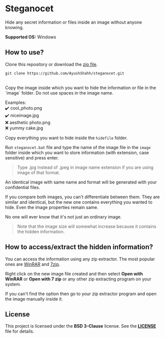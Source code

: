 # Steganocet
Hide any secret information or files inside an image without anyone knowing.

**Supported OS:** Windows

## How to use?
Clone this repository or download the [zip file](https://github.com/AyushShahh/steganocet/archive/refs/heads/main.zip).

```
git clone https://github.com/AyushShahh/steganocet.git
```
<br>
Copy the image inside which you want to hide the information or file in the `image` folder.
Do not use spaces in the image name.

Examples:<br>
:heavy_check_mark: cool_photo.png<br>
:heavy_check_mark: niceimage.jpg<br>
:x: aesthetic photo.png<br>
:x: yummy cake.jpg<br>

Copy everything you want to hide inside the `hidefile` folder.

Run `steganocet.bat` file and type the name of the image file in the `image` folder inside which you want to store information (with extension, case sensitive) and press enter.
>Type .jpg instead of .jpeg in image name extension if you are using image of that format.

An identical image with same name and format will be generated with your confidential files.

If you compare both images, you can't differentiate between them. They are similar and identical, but the new one contains everything you wanted to hide. Even the image properties remain same.

No one will ever know that it's not just an ordinary image.
> Note that the image size will somewhat increase because it contains the hidden information.

## How to access/extract the hidden information?
You can access the information using any zip extractor. The most popular ones are [WinRAR](https://www.win-rar.com/) and [7zip](https://www.7-zip.org/).

Right click on the new image file created and then select **Open with WinRAR** or **Open with 7 zip** or any other zip extracting program on your system.

If you can't find the option then go to your zip extractor program and open the image manually inside it.

## License
This project is licensed under the **BSD 3-Clause** license. See the **[LICENSE](https://github.com/AyushShahh/steganocet/blob/main/LICENSE)** file for details.
